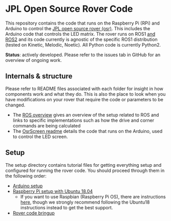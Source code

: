# JPL Open Source Rover Code

This repository contains the code that runs on the Raspberry Pi (RPi) and Arduino to control the 
[JPL open source rover (osr)](https://github.com/nasa-jpl/open-source-rover).
This includes the Arduino code that controls the LED matrix.
The rover runs on ROS1 [and ROS2](https://github.com/nasa-jpl/osr-rover-code/tree/foxy-devel) and its code currently is agnostic of the specific ROS1 distribution 
(tested on Kinetic, Melodic, Noetic). All Python code is currently Python2.

**Status**: actively developed. Please refer to the issues tab in GitHub for an overview of ongoing work.

## Internals & structure

Please refer to README files associated with each folder for insight in how components work and what they do. 
This is also the place to look when you have modifications on your rover that require the code or parameters to be
changed.

* The [ROS overview](ROS/README.md) gives an overview of the setup related to ROS and links to specific implementations
such as how the drive and corner commands are being calculated
* The [OsrScreen readme](OsrScreen/README.md) details the code that runs on the Arduino, used to control the LED screen.

## Setup

The setup directory contains tutorial files for getting everything setup and configured for running the rover code. You should proceed through them in the following order:
- [Arduino setup](setup/arduino.md)
- [Raspberry Pi setup with Ubuntu 18.04](setup/rpi.md)
    - If you want to use Raspbian (Raspberry Pi OS), there are instructions [here](setup/rpi_raspbian.md), though we strongly recommend following the Ubuntu18 instructions instead to get the best support.
- [Rover code bringup](setup/rover_bringup.md)
